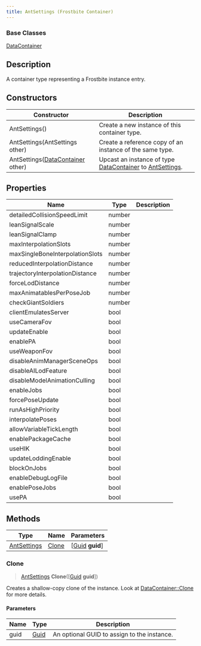 ```yaml
---
title: AntSettings (Frostbite Container)
---
```

### Base Classes

[DataContainer](/vext/ref/cls/shr/datacontainer)

## Description

A container type representing a Frostbite instance entry.

## Constructors

| Constructor                                                            | Description                                                                                                   |
| ---------------------------------------------------------------------- | ------------------------------------------------------------------------------------------------------------- |
| AntSettings()                                                          | Create a new instance of this container type.                                                                 |
| AntSettings(AntSettings other)                                         | Create a reference copy of an instance of the same type.                                                      |
| AntSettings([DataContainer](/vext/ref/cls/shr/datacontainer) other) | Upcast an instance of type [DataContainer](/vext/ref/cls/shr/datacontainer) to [AntSettings](AntSettings). |

## Properties

| Name                            | Type   | Description |
| ------------------------------- | ------ | ----------- |
| detailedCollisionSpeedLimit     | number |             |
| leanSignalScale                 | number |             |
| leanSignalClamp                 | number |             |
| maxInterpolationSlots           | number |             |
| maxSingleBoneInterpolationSlots | number |             |
| reducedInterpolationDistance    | number |             |
| trajectoryInterpolationDistance | number |             |
| forceLodDistance                | number |             |
| maxAnimatablesPerPoseJob        | number |             |
| checkGiantSoldiers              | number |             |
| clientEmulatesServer            | bool   |             |
| useCameraFov                    | bool   |             |
| updateEnable                    | bool   |             |
| enablePA                        | bool   |             |
| useWeaponFov                    | bool   |             |
| disableAnimManagerSceneOps      | bool   |             |
| disableAILodFeature             | bool   |             |
| disableModelAnimationCulling    | bool   |             |
| enableJobs                      | bool   |             |
| forcePoseUpdate                 | bool   |             |
| runAsHighPriority               | bool   |             |
| interpolatePoses                | bool   |             |
| allowVariableTickLength         | bool   |             |
| enablePackageCache              | bool   |             |
| useHIK                          | bool   |             |
| updateLoddingEnable             | bool   |             |
| blockOnJobs                     | bool   |             |
| enableDebugLogFile              | bool   |             |
| enablePoseJobs                  | bool   |             |
| usePA                           | bool   |             |

## Methods

| Type                       | Name            | Parameters                                     |
| -------------------------- | --------------- | ---------------------------------------------- |
| [AntSettings](AntSettings) | [Clone](#clone) | \[[Guid](/vext/ref/cls/shr/guid) **guid**\] |

### Clone

> [AntSettings](AntSettings) **Clone**(\[[Guid](/vext/ref/cls/shr/guid) **guid**\])

Creates a shallow-copy clone of the instance. Look at [DataContainer::Clone](/vext/ref/cls/shr/datacontainer#clone) for more details.

#### Parameters

| Name | Type         | Description                                 |
| ---- | ------------ | ------------------------------------------- |
| guid | [Guid](Guid) | An optional GUID to assign to the instance. |

